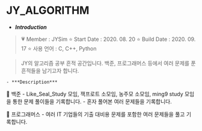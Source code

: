 # JY_ALGORITHM

- ***Introduction***

>   💗 Member : JYSim
>   ⭐ Start Date : 2020. 08. 20
>   ⭐ Build Date : 2020. 09. 17
>   ⭐ 사용 언어 : C, C++, Python
    
>   JY의 알고리즘 공부 흔적 공간입니다.
>   백준, 프로그래머스 등에서 여러 문제를 푼 흔적들을 남기고자 합니다.
    

    - ***Description***

   🐋 백준
        - Like_Seal_Study 모임, 잭프로트 소모임, 농주모 소모임, ming9 study 모임을 통한 문제 풀이들을 기록합니다.
        - 혼자 풀어본 여러 문제들을 기록합니다.
          
   🐋 프로그래머스
        - 여러 IT 기업들의 기출 대비용 문제를 포함한 여러 문제들을 풀고 기록합니다.
      

